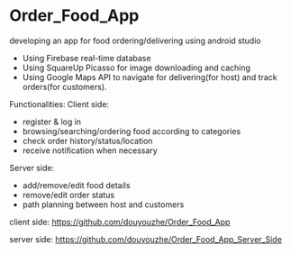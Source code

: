 # Order_Food_App
developing an app for food ordering/delivering using android studio

- Using Firebase real-time database
- Using SquareUp Picasso for image downloading and caching 
- Using Google Maps API to navigate for delivering(for host) and track orders(for customers).


Functionalities:
Client side:
- register & log in
- browsing/searching/ordering food according to categories
- check order history/status/location
- receive notification when necessary

Server side:
- add/remove/edit food details
- remove/edit order status
- path planning between host and customers

client side: https://github.com/douyouzhe/Order_Food_App

server side: https://github.com/douyouzhe/Order_Food_App_Server_Side
